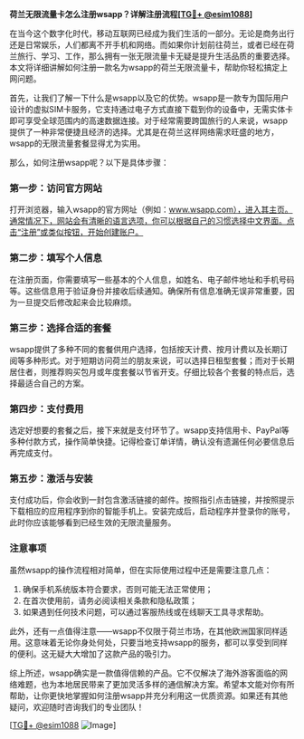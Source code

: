 **荷兰无限流量卡怎么注册wsapp？详解注册流程[[TG💪+ @esim1088](https://t.me/s/esim1088)]**

在当今这个数字化时代，移动互联网已经成为我们生活的一部分。无论是商务出行还是日常娱乐，人们都离不开手机和网络。而如果你计划前往荷兰，或者已经在荷兰旅行、学习、工作，那么拥有一张无限流量卡无疑是提升生活品质的重要选择。本文将详细讲解如何注册一款名为wsapp的荷兰无限流量卡，帮助你轻松搞定上网问题。

首先，让我们了解一下什么是wsapp以及它的优势。wsapp是一款专为国际用户设计的虚拟SIM卡服务，它支持通过电子方式直接下载到你的设备中，无需实体卡即可享受全球范围内的高速数据连接。对于经常需要跨国旅行的人来说，wsapp提供了一种非常便捷且经济的选择。尤其是在荷兰这样网络需求旺盛的地方，wsapp的无限流量套餐显得尤为实用。

那么，如何注册wsapp呢？以下是具体步骤：

### 第一步：访问官方网站
打开浏览器，输入wsapp的官方网址（例如：www.wsapp.com），进入其主页。通常情况下，网站会有清晰的语言选项，你可以根据自己的习惯选择中文界面。点击“注册”或类似按钮，开始创建账户。

### 第二步：填写个人信息
在注册页面，你需要填写一些基本的个人信息，如姓名、电子邮件地址和手机号码等。这些信息用于验证身份并接收后续通知。确保所有信息准确无误非常重要，因为一旦提交后修改起来会比较麻烦。

### 第三步：选择合适的套餐
wsapp提供了多种不同的套餐供用户选择，包括按天计费、按月计费以及长期订阅等多种形式。对于短期访问荷兰的朋友来说，可以选择日租型套餐；而对于长期居住者，则推荐购买包月或年度套餐以节省开支。仔细比较各个套餐的特点后，选择最适合自己的方案。

### 第四步：支付费用
选定好想要的套餐之后，接下来就是支付环节了。wsapp支持信用卡、PayPal等多种付款方式，操作简单快捷。记得检查订单详情，确认没有遗漏任何必要信息后再完成支付。

### 第五步：激活与安装
支付成功后，你会收到一封包含激活链接的邮件。按照指引点击链接，并按照提示下载相应的应用程序到你的智能手机上。安装完成后，启动程序并登录你的账号，此时你应该能够看到已经生效的无限流量服务。

### 注意事项
虽然wsapp的操作流程相对简单，但在实际使用过程中还是需要注意几点：
1. 确保手机系统版本符合要求，否则可能无法正常使用；
2. 在首次使用前，请务必阅读相关条款和隐私政策；
3. 如果遇到任何技术问题，可以通过客服热线或在线聊天工具寻求帮助。

此外，还有一点值得注意——wsapp不仅限于荷兰市场，在其他欧洲国家同样适用。这意味着无论你身处何处，只要当地支持wsapp的服务，都可以享受到同样的便利。这无疑大大增加了这款产品的吸引力。

综上所述，wsapp确实是一款值得信赖的产品。它不仅解决了海外游客面临的网络难题，也为本地居民带来了更加灵活多样的通信解决方案。希望本文能对你有所帮助，让你更快地掌握如何注册wsapp并充分利用这一优质资源。如果还有其他疑问，欢迎随时咨询我们的专业团队！

[[TG💪+ @esim1088](https://t.me/s/esim1088) ![Image](https://i.postimg.cc/4NQfJmqS/Snipaste-2025-05-13-00-14-12.png)]